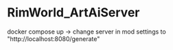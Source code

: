 # RimWorld_ArtAiServer

docker compose up -> change server in mod settings to "http://localhost:8080/generate"
